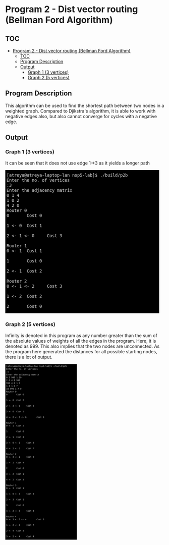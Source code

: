 # Program 2 - Dist vector routing (Bellman Ford Algorithm)

## TOC
- [Program 2 - Dist vector routing (Bellman Ford Algorithm)](#program-2---dist-vector-routing-bellman-ford-algorithm)
  - [TOC](#toc)
  - [Program Description](#program-description)
  - [Output](#output)
    - [Graph 1 (3 vertices)](#graph-1-3-vertices)
    - [Graph 2 (5 vertices)](#graph-2-5-vertices)

## Program Description

This algorithm can be used to find the shortest path between two nodes in a weighted graph. Compared to Djikstra's algorithm, it is able to work with negative edges also, but also cannot converge for cycles with a negative edge.

## Output

### Graph 1 (3 vertices)

It can be seen that it does not use edge 1->3 as it yields a longer path

![Simple](Screenshot%20from%202021-01-13%2016-24-59.png)

### Graph 2 (5 vertices)

Infinity is denoted in this program as any number greater than the sum of the absolute values of weights of all the edges in the program. Here, it is denoted as 999. This also implies that the two nodes are unconnected.
As the program here generated the distances for all possible starting nodes, there is a lot of output. 

![Complex](Screenshot%20from%202021-01-13%2016-25-46.png)